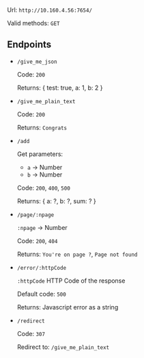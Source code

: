 
Url: `http://10.160.4.56:7654/`

Valid methods: `GET`

## Endpoints
- `/give_me_json`

	Code: `200`

	Returns: { test: true, a: 1, b: 2 }

- `/give_me_plain_text`

	Code: `200`

	Returns: `Congrats`

- `/add`

	Get parameters:
	- `a` -> Number
	- `b` -> Number

	Code: `200`, `400`, `500`

	Returns: { a: ?, b: ?, sum: ? }

- `/page/:npage`

	`:npage` -> Number

	Code: `200`, `404`

	Returns: `You're on page ?`, `Page not found`

- `/error/:httpCode`

	`:httpCode` HTTP Code of the response

	Default code: `500`

	Returns: Javascript error as a string

- `/redirect`

	Code: `307`
	
	Redirect to: `/give_me_plain_text`